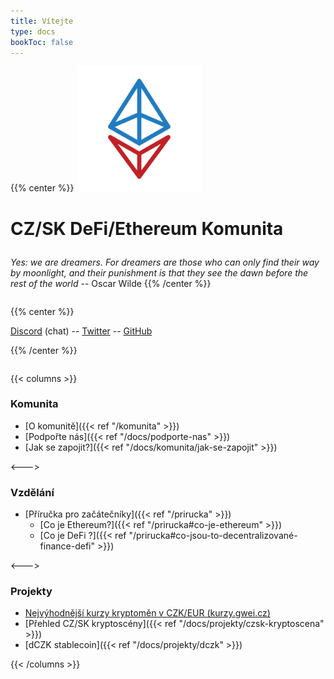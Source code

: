 ```yaml
---
title: Vítejte
type: docs
bookToc: false
---
```


{{% center %}}
<img src="/img/logo.png" height="200" />

# CZ/SK DeFi/Ethereum Komunita

<div style="margin-top: 2em;"></div>

*Yes: we are dreamers. For dreamers are those who can only find their way by moonlight, and their punishment is that they see the dawn before the rest of the world* -- Oscar Wilde
{{% /center %}}

<div style="margin-top: 2em;"></div>

{{% center %}}

[Discord](https://discord.gg/FpxwbnM) (chat) -- [Twitter](https://twitter.com/gweicz) -- [GitHub](https://github.com/gweicz)

{{% /center %}}

<div style="margin-top: 2em;"></div>

{{< columns >}}

### Komunita

* [O komunitě]({{< ref "/komunita" >}})
* [Podpořte nás]({{< ref "/docs/podporte-nas" >}})
* [Jak se zapojit?]({{< ref "/docs/komunita/jak-se-zapojit" >}})

<--->

### Vzdělání

* [Příručka pro začátečníky]({{< ref "/prirucka" >}})
  * [Co je Ethereum?]({{< ref "/prirucka#co-je-ethereum" >}})
  * [Co je DeFi ?]({{< ref "/prirucka#co-jsou-to-decentralizované-finance-defi" >}})

<--->

### Projekty

* [Nejvýhodnější kurzy kryptoměn v CZK/EUR (kurzy.gwei.cz)](https://kurzy.gwei.cz/)
* [Přehled CZ/SK kryptoscény]({{< ref "/docs/projekty/czsk-kryptoscena" >}})
* [dCZK stablecoin]({{< ref "/docs/projekty/dczk" >}})

{{< /columns >}}


<div style="margin-top: 5em;"></div>

